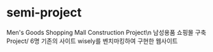 # semi-project
Men's Goods Shopping Mall Construction Project\n
남성용품 쇼핑몰 구축 Project/ 6명
기존의 사이트 wisely를 벤치마킹하여 구현한 웹사이트
